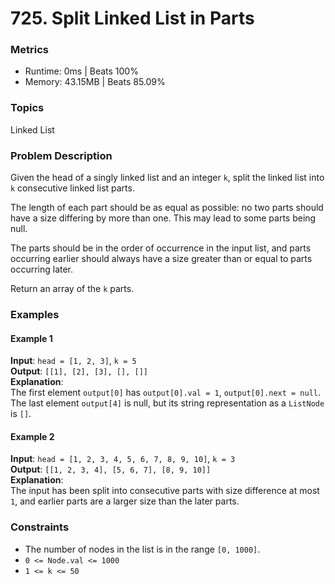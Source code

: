 # 725. Split Linked List in Parts

### Metrics
- Runtime: 0ms | Beats 100%  
- Memory: 43.15MB | Beats 85.09%

### Topics
Linked List

### Problem Description
Given the head of a singly linked list and an integer `k`, split the linked list into `k` consecutive linked list parts.

The length of each part should be as equal as possible: no two parts should have a size differing by more than one. This may lead to some parts being null.

The parts should be in the order of occurrence in the input list, and parts occurring earlier should always have a size greater than or equal to parts occurring later.

Return an array of the `k` parts.

### Examples

#### Example 1
**Input**: `head = [1, 2, 3]`, `k = 5`  
**Output**: `[[1], [2], [3], [], []]`  
**Explanation**:  
The first element `output[0]` has `output[0].val = 1`, `output[0].next = null`. The last element `output[4]` is null, but its string representation as a `ListNode` is `[]`.

#### Example 2
**Input**: `head = [1, 2, 3, 4, 5, 6, 7, 8, 9, 10]`, `k = 3`  
**Output**: `[[1, 2, 3, 4], [5, 6, 7], [8, 9, 10]]`  
**Explanation**:  
The input has been split into consecutive parts with size difference at most `1`, and earlier parts are a larger size than the later parts.

### Constraints
- The number of nodes in the list is in the range `[0, 1000]`.
- `0 <= Node.val <= 1000`
- `1 <= k <= 50`
